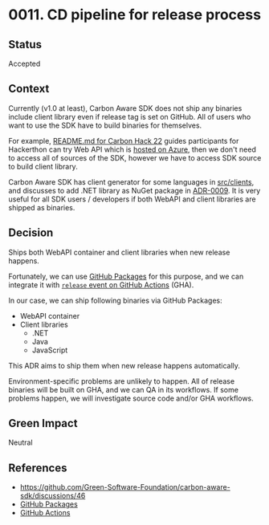 # 0011. CD pipeline for release process

## Status

Accepted

## Context

Currently (v1.0 at least), Carbon Aware SDK does not ship any binaries include
client library even if release tag is set on GitHub. All of users who want to
use the SDK have to build binaries for themselves.

For example,
[README.md for Carbon Hack 22](https://github.com/Green-Software-Foundation/carbon-aware-sdk/blob/4eeca4cf95db755adecf8e4efe66d1a49c9a74b6/README.md)
guides participants for Hackerthon can try Web API which is
[hosted on Azure](https://carbon-aware-api.azurewebsites.net/swagger/index.html),
then we don't need to access all of sources of the SDK, however we have to
access SDK source to build client library.

Carbon Aware SDK has client generator for some languages in
[src/clients](https://github.com/Green-Software-Foundation/carbon-aware-sdk/tree/bbbc5b89805f057142401be169664504f835bf95/src/clients),
and discusses to add .NET library as NuGet package in
[ADR-0009](https://github.com/Green-Software-Foundation/carbon-aware-sdk/blob/dev/docs/architecture/decisions/0009-sdk-as-a-c%23-client-library.md).
It is very useful for all SDK users / developers if both WebAPI and client
libraries are shipped as binaries.

## Decision

Ships both WebAPI container and client libraries when new release happens.

Fortunately, we can use
[GitHub Packages](https://docs.github.com/en/packages/learn-github-packages/introduction-to-github-packages)
for this purpose, and we can integrate it with
[`release` event on GitHub Actions](https://docs.github.com/en/actions/using-workflows/events-that-trigger-workflows#release)
(GHA).

In our case, we can ship following binaries via GitHub Packages:

- WebAPI container
- Client libraries
  - .NET
  - Java
  - JavaScript

This ADR aims to ship them when new release happens automatically.

Environment-specific problems are unlikely to happen. All of release binaries
will be built on GHA, and we can QA in its workflows. If some problems happen,
we will investigate source code and/or GHA workflows.

## Green Impact

Neutral

## References

- <https://github.com/Green-Software-Foundation/carbon-aware-sdk/discussions/46>
- [GitHub Packages](https://github.com/features/packages)
- [GitHub Actions](https://github.com/features/actions)
